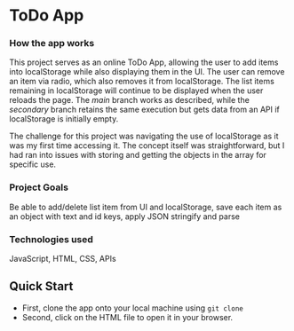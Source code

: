 # ToDo App

### How the app works
This project serves as an online ToDo App, allowing the user to add items into localStorage while also displaying them in the UI. The user can remove an item via radio, which also removes it from localStorage. The list items remaining in localStorage will continue to be displayed when the user reloads the page. The <i>main</i> branch works as described, while the <i>secondary</i> branch retains the same execution but gets data from an API if localStorage is initially empty.

The challenge for this project was navigating the use of localStorage as it was my first time accessing it. The concept itself was straightforward, but I had ran into issues with storing and getting the objects in the array for specific use.

### Project Goals
Be able to add/delete list item from UI and localStorage, save each item as an object with text and id keys, apply JSON stringify and parse

### Technologies used
JavaScript, HTML, CSS, APIs

## Quick Start

* First, clone the app onto your local machine using ```` git clone ````
* Second, click on the HTML file to open it in your browser.

